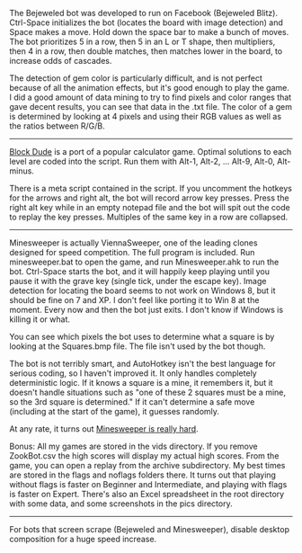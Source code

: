 The Bejeweled bot was developed to run on Facebook (Bejeweled Blitz). Ctrl-Space initializes the bot (locates the board with image detection) and Space makes a move. Hold down the space bar to make a bunch of moves. The bot prioritizes 5 in a row, then 5 in an L or T shape, then multipliers, then 4 in a row, then double matches, then matches lower in the board, to increase odds of cascades.

The detection of gem color is particularly difficult, and is not perfect because of all the animation effects, but it's good enough to play the game. I did a good amount of data mining to try to find pixels and color ranges that gave decent results, you can see that data in the .txt file. The color of a gem is determined by looking at 4 pixels and using their RGB values as well as the ratios between R/G/B.

---

[Block Dude](http://azich.org/blockdude/) is a port of a popular calculator game. Optimal solutions to each level are coded into the script. Run them with Alt-1, Alt-2, ... Alt-9, Alt-0, Alt-minus.

There is a meta script contained in the script. If you uncomment the hotkeys for the arrows and right alt, the bot will record arrow key presses. Press the right alt key while in an empty notepad file and the bot will spit out the code to replay the key presses. Multiples of the same key in a row are collapsed.

---

Minesweeper is actually ViennaSweeper, one of the leading clones designed for speed competition. The full program is included. Run minesweeper.bat to open the game, and run Minesweeper.ahk to run the bot. Ctrl-Space starts the bot, and it will happily keep playing until you pause it with the grave key (single tick, under the escape key). Image detection for locating the board seems to not work on Windows 8, but it should be fine on 7 and XP. I don't feel like porting it to Win 8 at the moment. Every now and then the bot just exits. I don't know if Windows is killing it or what.

You can see which pixels the bot uses to determine what a square is by looking at the Squares.bmp file. The file isn't used by the bot though.

The bot is not terribly smart, and AutoHotkey isn't the best language for serious coding, so I haven't improved it. It only handles completely deterministic logic. If it knows a square is a mine, it remembers it, but it doesn't handle situations such as "one of these 2 squares must be a mine, so the 3rd square is determined." If it can't determine a safe move (including at the start of the game), it guesses randomly.

At any rate, it turns out [Minesweeper is really hard](http://web.mat.bham.ac.uk/R.W.Kaye/minesw/ordmsw.htm).

Bonus: All my games are stored in the vids directory. If you remove ZookBot.csv the high scores will display my actual high scores. From the game, you can open a replay from the archive subdirectory. My best times are stored in the flags and noflags folders there. It turns out that playing without flags is faster on Beginner and Intermediate, and playing with flags is faster on Expert. There's also an Excel spreadsheet in the root directory with some data, and some screenshots in the pics directory.

---

For bots that screen scrape (Bejeweled and Minesweeper), disable desktop composition for a huge speed increase.
